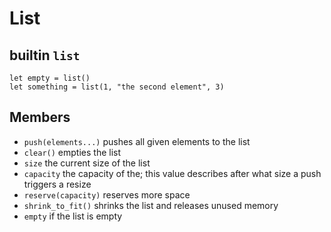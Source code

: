 # List

## builtin `list`

```bia
let empty = list()
let something = list(1, "the second element", 3)
```

## Members

- `push(elements...)` pushes all given elements to the list
- `clear()` empties the list
- `size` the current size of the list
- `capacity` the capacity of the; this value describes after what size a push triggers a resize
- `reserve(capacity)` reserves more space
- `shrink_to_fit()` shrinks the list and releases unused memory
- `empty` if the list is empty

